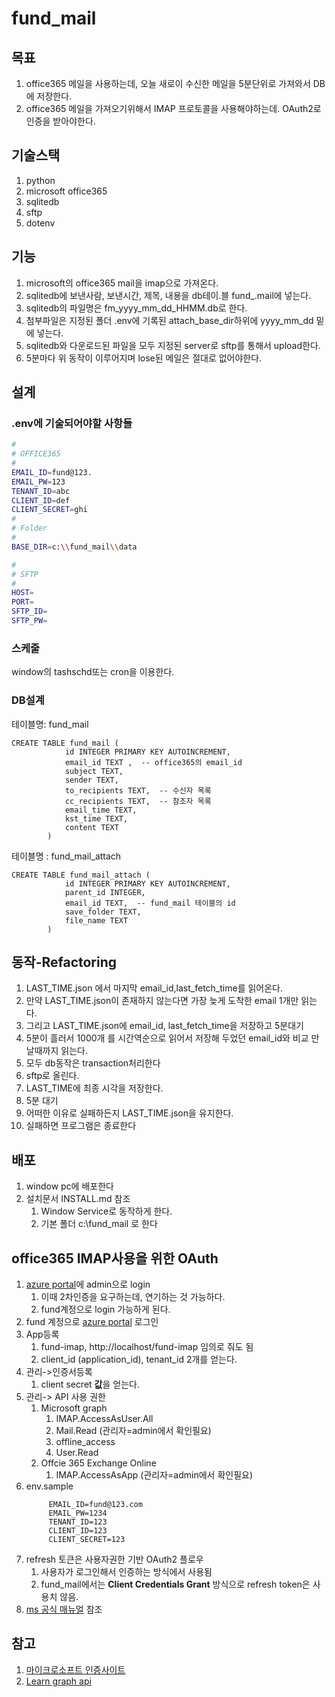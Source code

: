 # fund_mail

## 목표
1. office365 메일을 사용하는데, 오늘 새로이 수신한 메일을 5분단위로 가져와서 DB에 저장한다.
2. office365 메일을 가져오기위해서 IMAP 프로토콜을 사용해야하는데. OAuth2로 인증을 받아야한다.


## 기술스택
1. python
2. microsoft office365
3. sqlitedb
4. sftp
5. dotenv

## 기능
1. microsoft의 office365 mail을 imap으로 가져온다.
2. sqlitedb에 보낸사람, 보낸시간, 제목, 내용을 db테이.블 fund_.mail에 넣는다. 
3. sqlitedb의 파일명은 fm_yyyy_mm_dd_HHMM.db로 한다.
4. 첨부파일은 지정된 폴더 .env에 기록된 attach_base_dir하위에 yyyy_mm_dd 밑에 넣는다. 
5. sqlitedb와 다운로드된 파일을 모두 지정된 server로 sftp를 통해서 upload한다.
6. 5분마다 위 동작이 이루어지며 lose된 메일은 절대로 없어야한다.

## 설계
### .env에 기술되어야할 사항들
```bash
#
# OFFICE365
#
EMAIL_ID=fund@123.
EMAIL_PW=123
TENANT_ID=abc
CLIENT_ID=def
CLIENT_SECRET=ghi
#
# Folder
#
BASE_DIR=c:\\fund_mail\\data

#
# SFTP
#
HOST=
PORT=
SFTP_ID=
SFTP_PW=
```

### 스케줄
window의 tashschd또는 cron을 이용한다.

### DB설계

테이블명: fund_mail
```text
CREATE TABLE fund_mail (
            id INTEGER PRIMARY KEY AUTOINCREMENT,  
            email_id TEXT ,  -- office365의 email_id
            subject TEXT,
            sender TEXT,
            to_recipients TEXT,  -- 수신자 목록
            cc_recipients TEXT,  -- 참조자 목록
            email_time TEXT,
            kst_time TEXT,
            content TEXT
        )
```
테이블명 : fund_mail_attach
```text
CREATE TABLE fund_mail_attach (
            id INTEGER PRIMARY KEY AUTOINCREMENT,
            parent_id INTEGER,
            email_id TEXT,  -- fund_mail 테이블의 id
            save_folder TEXT,
            file_name TEXT
        )
```

## 동작-Refactoring
1. LAST_TIME.json 에서 마지막 email_id,last_fetch_time를 읽어온다.
2. 만약 LAST_TIME.json이 존재하지 않는다면 가장 늦게 도착한 email 1개만 읽는다.
3. 그리고 LAST_TIME.json에 email_id, last_fetch_time을 저장하고 5분대기
4. 5분이 흘러서 1000개 를 시간역순으로 읽어서 저장해 두었던 email_id와 비교 만날때까지 읽는다.
5. 모두 db동작은 transaction처리한다
6. sftp로 올린다.
7. LAST_TIME에 최종 시각을 저장한다.
8. 5분 대기
9. 어떠한 이유로 실패하든지 LAST_TIME.json을 유지한다.
10. 실패하면 프로그램은 종료한다
   
## 배포
1. window pc에 배포한다
2. 설치문서 INSTALL.md 참조
   1. Window Service로 동작하게 한다.
   2. 기본 폴더 c:\fund_mail 로 한다

## office365 IMAP사용을 위한 OAuth 
1. [azure portal](https://portal.azure.com/#home)에 admin으로 login
   1. 이때 2차인증을 요구하는데, 연기하는 것 가능하다. 
   2. fund계정으로 login 가능하게 된다.
2. fund 계정으로 [azure portal](https://portal.azure.com/#home) 로그인
3. App등록 
   1. fund-imap, http://localhost/fund-imap 임의로 줘도 됨
   2. client_id (application_id), tenant_id  2개를 얻는다.
4. 관리->인증서등록
   1. client secret **값**을 얻는다.
5. 관리-> API 사용 권한
   1. Microsoft graph
      1. IMAP.AccessAsUser.All
      2. Mail.Read (관리자=admin에서 확인필요)
      3. offline_access
      4. User.Read
   2. Offcie 365 Exchange Online
      1. IMAP.AccessAsApp (관리자=admin에서 확인필요)
6. env.sample
   ```
        EMAIL_ID=fund@123.com
        EMAIL_PW=1234
        TENANT_ID=123
        CLIENT_ID=123
        CLIENT_SECRET=123
   ```
7. refresh 토큰은 사용자권한 기반 OAuth2 플로우
   1. 사용자가 로그인해서 인증하는 방식에서 사용됨
   2. fund_mail에서는 **Client Credentials Grant** 방식으로 refresh token은 사용치 않음.
8. [ms 공식 매뉴얼](https://learn.microsoft.com/en-us/graph/api/user-list-messages?view=graph-rest-1.0&tabs=http) 참조
   

## 참고

1. [마이크로소프트 인증사이트](https://myaccount.microsoft.com/)
2. [Learn graph api](https://learn.microsoft.com/en-us/graph/api/user-list-messages?view=graph-rest-1.0&tabs=http)
